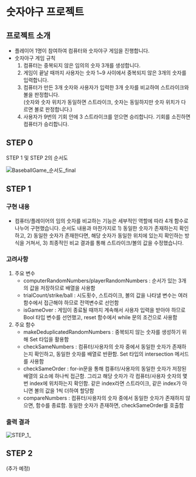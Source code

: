 # 숫자야구 프로젝트

## 프로젝트 소개
* 플레이어 1명이 참여하여 컴퓨터와 숫자야구 게임을 진행합니다.
* 숫자야구 게임 규칙  
  1. 컴퓨터는 중복되지 않은 임의의 숫자 3개를 생성합니다.
  1. 게임이 끝날 때까지 사용자는 숫자 1~9 사이에서 중복되지 않은 3개의 숫자를 입력합니다.
  1. 컴퓨터가 만든 3개 숫자와 사용자가 입력한 3개 숫자를 비교하여 스트라이크와 볼을 판정합니다.  
(숫자와 숫자 위치가 동일하면 스트라이크, 숫자는 동일하지만 숫자 위치가 다르면 볼로 판정합니다.)
  1. 사용자가 9번의 기회 안에 3 스트라이크를 얻으면 승리합니다. 기회를 소진하면 컴퓨터가 승리합니다.  

## STEP 0
STEP 1 및 STEP 2의 순서도   
  
![BaseballGame_순서도_final](https://user-images.githubusercontent.com/70856586/136160835-2788f26f-d908-4e91-a10e-ec89df84ca44.png)


## STEP 1
### 구현 내용
* 컴퓨터/플레이어의 임의 숫자를 비교하는 기능은 세부적인 역할에 따라 4개 함수로 나누어 구현했습니다. 순서도 내용과 마찬가지로 1) 동일한 숫자가 존재하는지 확인하고, 2) 동일한 숫자가 존재한다면, 해당 숫자가 동일한 위치에 있는지 확인하는 방식을 거쳐서, 3) 최종적인 비교 결과를 통해 스트라이크/볼의 값을 수정했습니다.

### 고려사항
1. 주요 변수
    - computerRandomNumbers/playerRandomNumbers : 순서가 있는 3개의 값을 저장하므로 배열을 사용함
    - trialCount/strike/ball : 시도횟수, 스트라이크, 볼의 값을 나타낼 변수는 여러 함수에서 접근해야 하므로 전역변수로 선언함
    - isGameOver : 게임이 종료될 때까지 계속해서 사용자 입력을 받아야 하므로 Bool 타입 변수를 선언했고, reset 함수에서 while 문의 조건으로 사용함
1. 주요 함수
    - makeDeduplicatedRandomNumbers : 중복되지 않는 숫자를 생성하기 위해 Set 타입을 활용함
    - checkSameNumbers : 컴퓨터/사용자의 숫자 중에서 동일한 숫자가 존재하는지 확인하고, 동일한 숫자를 배열로 반환함. Set 타입의 intersection 메서드를 사용함
    - checkSameOrder : for-in문을 통해 컴퓨터/사용자의 동일한 숫자가 저장된 배열의 요소에 하나씩 접근함. 그리고 해당 숫자가 각 컴퓨터/사용자 숫자의 몇 번 index에 위치하는지 확인함. 같은 index라면 스트라이크, 같은 index가 아니면 볼의 값을 1씩 더하여 할당함
    - compareNumbers : 컴퓨터/사용자의 숫자 중에서 동일한 숫자가 존재하지 않으면, 함수를 종료함. 동일한 숫자가 존재하면, checkSameOrder를 호출함
  
### 출력 결과  
![STEP_1_](https://user-images.githubusercontent.com/50446512/136161655-0434c906-da6c-4465-a9d4-cba4c9042eae.png)

## STEP 2
(추가 예정)
